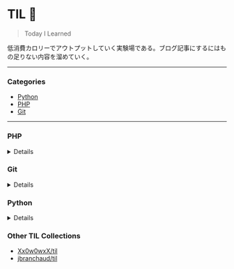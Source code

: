 # TIL :pencil:
> Today I Learned

低消費カロリーでアウトプットしていく実験場である。ブログ記事にするにはもの足りない内容を溜めていく。

---

### Categories

* [Python](#python)
* [PHP](#php)
* [Git](#git)

---

### PHP
<details>
  
- [Laravel8 でも afterCreatingState したい](php/laravel8-aftercreatingstate.md)

</details>

### Git
<details>
- Todo
</details>

### Python
<details>
- Todo
</details>

### Other TIL Collections

* [Xx0w0wxX/til](https://github.com/Xx0w0wxX/til)
* [jbranchaud/til](https://github.com/jbranchaud/til)
